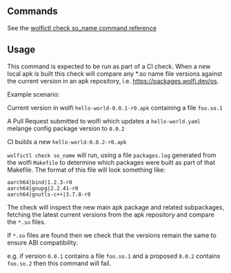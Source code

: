 ## Commands

See the [wolfictl check so_name command reference](https://github.com/wolfi-dev/wolfictl/blob/main/docs/cmd/wolfictl_check_so-name.md)

## Usage

This command is expected to be run as part of a CI check.  When a new local apk is built this check will compare any *.so name
file versions against the current version in an apk repository, i.e. https://packages.wolfi.dev/os.

Example scenario:

Current version in wolfi `hello-world-0.0.1-r0.apk` containing a file `foo.so.1`

A Pull Request submitted to wolfi which updates a `hello-world.yaml` melange config package version to `0.0.2`

CI builds a new `hello-world-0.0.2-r0.apk`

`wolfictl check so_name` will run, using a file `packages.log` generated from the wolfi `Makefile` to determine which packages were built as part of that Makefile.  The format of this file will look something like:

```
aarch64|bind|1.2.3-r0
aarch64|gnupg|2.2.41-r0
aarch64|gnutls-c++|3.7.8-r0
```

The check will inspect the new main apk package and related subpackages, fetching the latest current versions from the apk repository and compare the `*.so` files.

If `*.so` files are found then we check that the versions remain the same to ensure ABI compatibility.

e.g. if version `0.0.1` contains a file `foo.so.1` and a proposed `0.0.2` contains `foo.so.2` then this command will fail.
